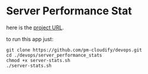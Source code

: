 # Server Performance Stat

here is the <a href="https://roadmap.sh/projects/server-stats">project URL</a>.

to run this app just:

    git clone https://github.com/pm-cloudify/devops.git
    cd ./devops/server_performance_stats
    chmod +x server-stats.sh
    ./server-stats.sh
